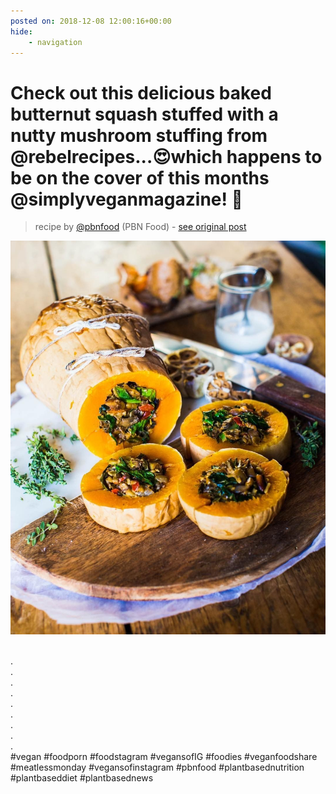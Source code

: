 ```yaml
---
posted on: 2018-12-08 12:00:16+00:00
hide:
    - navigation
---
```


# Check out this delicious baked butternut squash stuffed with a nutty mushroom stuffing from @rebelrecipes...😍which happens to be on the cover of this months @simplyveganmagazine! 🌱⠀ 

> recipe by [@pbnfood](https://www.instagram.com/pbnfood/) 
(PBN Food) - [see original post](https://instagram.com/p/BrICTjDDE84)

![](../img/pbnfood_08-12-2018_1212.png)

⠀  
.⠀  
.⠀  
.⠀  
.⠀  
.⠀  
.⠀  
.⠀  
.⠀  
.⠀  
\#vegan \#foodporn \#foodstagram \#vegansofIG \#foodies \#veganfoodshare \#meatlessmonday \#vegansofinstagram \#pbnfood \#plantbasednutrition \#plantbaseddiet \#plantbasednews   